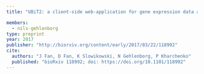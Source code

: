 ```yaml
---
title: "UBiT2: a client-side web-application for gene expression data analysis"

members:
  - nils-gehlenborg
type: preprint
year: 2017
publisher: "http://biorxiv.org/content/early/2017/03/22/118992"
cite:
  authors: "J Fan, D Fan, K Slowikowski, N Gehlenborg, P Kharchenko"
  published: "bioRxiv 118992; doi: https://doi.org/10.1101/118992"
---
```

